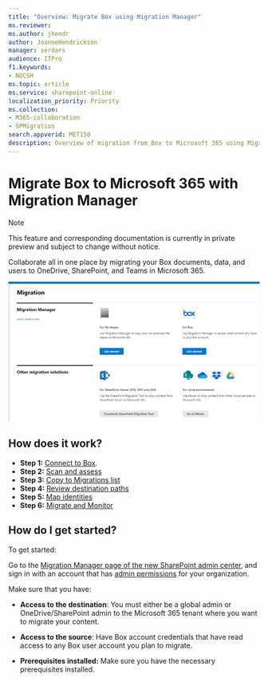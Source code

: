 ```yaml
---
title: "Overview: Migrate Box using Migration Manager"
ms.reviewer: 
ms.author: jhendr
author: JoanneHendrickson
manager: serdars
audience: ITPro
f1.keywords:
- NOCSH
ms.topic: article
ms.service: sharepoint-online
localization_priority: Priority
ms.collection: 
- M365-collaboration
- SPMigration
search.appverid: MET150
description: Overview of migration from Box to Microsoft 365 using Migration Manager.
---
```


# Migrate Box to Microsoft 365 with Migration Manager

>[!Note]
> This feature and corresponding documentation is currently in private preview and subject to change without notice.


Collaborate all in one place by migrating your Box documents, data, and users to OneDrive, SharePoint, and Teams in Microsoft 365. 

![Migration Manager main landing page](media/mm-main-landing.png)

## How does it work?
- **Step 1:** [Connect to Box](mm-box-step1-connect.md).
- **Step 2:** [Scan and assess](mm-box-step2-scan-assess.md) 
- **Step 3:** [Copy to Migrations list](mm-box-step3-copy-to-migrations.md) 
- **Step 4:** [Review destination paths](mm-box-bulk-upload-destinations.md)
- **Step 5:** [Map identities](mm-box-map-identities.md)
- **Step 6:** [Migrate and Monitor](mm-box-migrate-and-monitor)


## How do I get started?

To get started:

Go to the [Migration Manager page of the new SharePoint admin center](https://aka.ms/ODSP-MM-FS), and sign in with an account that has [admin permissions](/sharepoint/sharepoint-admin-role) for your organization.

Make sure that you have:

- **Access to the destination**: You must either be a global admin or OneDrive/SharePoint admin to the Microsoft 365 tenant where you want to migrate your content. 

- **Access to the source**: Have Box account credentials that have read access to any Box user account you plan to migrate.

- **Prerequisites installed:** Make sure you have the necessary prerequisites installed.



